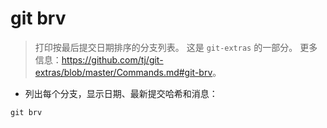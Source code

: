 # git brv

> 打印按最后提交日期排序的分支列表。
> 这是 `git-extras` 的一部分。
> 更多信息：<https://github.com/tj/git-extras/blob/master/Commands.md#git-brv>。

- 列出每个分支，显示日期、最新提交哈希和消息：

`git brv`